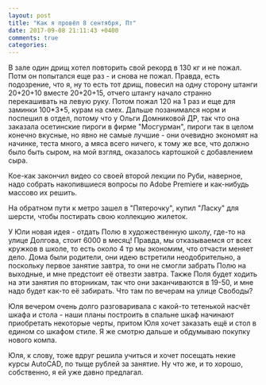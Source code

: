 ```yaml
---
layout: post
title: "Как я провёл 8 сентября, Пт"
date: 2017-09-08 21:11:43 +0400
comments: true
categories: 
---
```


В зале один дрищ хотел повторить свой рекорд в 130 кг и не пожал. Потм он попытался еще раз - и снова не пожал. Правда, есть подозрение, что я, ну то есть тот дрищ, повесил на одну сторону штанги 20+20+10 вместе 20+20+15, отчего штангу начало странно перекашивать на левую руку. Потом пожал 120 на 1 раз и еще для заминки 100\*3\*5, курам на смех. Дальше позанимался норм и поспешил в отдел, потому что у Ольги Домниковой ДР, так что она заказала осетинские пироги в фирме "Мосгурман", пироги так в целом конечно вкусные, но явно не самые лучшие - они очевидно экономят на начинке, теста много, а мяса всего ничего, к тому же все, что должно было быть сыром, на мой взгляд, оказалось картошкой с добавлением сыра.

Кое-как закончил видео со своей второй лекции по Руби, наверное, надо собрать накопившиеся вопросы по Adobe Premiere и как-нибудь массово их решить.

На обратном пути к метро зашел в "Пятерочку", купил "Ласку" для шерсти, чтобы постирать свою коллекцию жилеток.


У Юли новая идея - отдать Полю в художественную школу, где-то на улице Долгова, стоит 6000 в месяц! Правда, мы отказываемся от всех кружков в школе, то есть около 4 тр мы экономим, что отчасти меняет дело. Дома были родители, они идею встретили неодобрительно, а поскольку первое занятие завтра, то они не смогли забрать Полю на выходные, и мне предстоит её отвезти завтра. Также Поля будет ходить на эти занятия по вторникам, так что они заканчиваются в 19-50, и мне надо будет как-то её забирать. Что там по вечерам на улице Свободы?

Юля вечером очень долго разговаривала с какой-то тетенькой насчёт шкафа и стола - наши планы построить в спальне шкаф начинают приобретать некоторые черты, притом Юля хочет заказать ещё и стол в едином со шкафом стиле. Я же смотрю дальше и обдумываю покупку нового компа.

Юля, к слову, тоже вдруг решила учиться и хочет посещать некие курсы AutoCAD, по тыще рублей за занятие. Ну что же, и то хорошо, собственно, я ей уже давно предлагал.